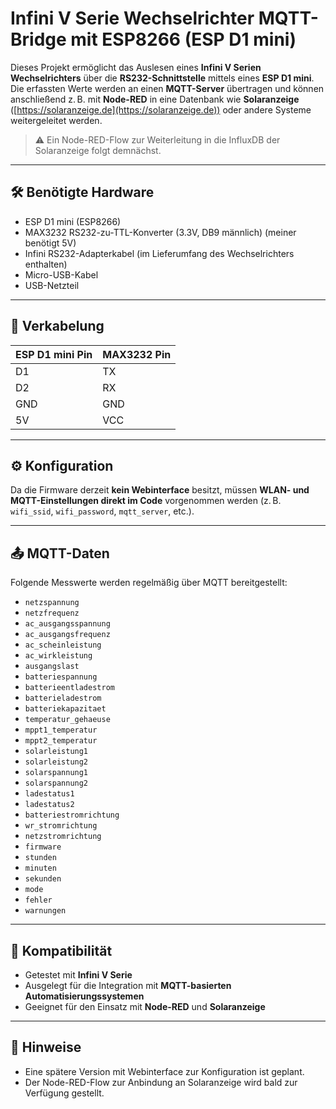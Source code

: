# Infini V Serie Wechselrichter MQTT-Bridge mit ESP8266 (ESP D1 mini)

Dieses Projekt ermöglicht das Auslesen eines **Infini V Serien Wechselrichters** über die **RS232-Schnittstelle** mittels eines **ESP D1 mini**. 
Die erfassten Werte werden an einen **MQTT-Server** übertragen und können anschließend z. B. mit **Node-RED** in eine Datenbank wie **Solaranzeige** ([https://solaranzeige.de](https://solaranzeige.de)) oder andere Systeme weitergeleitet werden.

> ⚠️ Ein Node-RED-Flow zur Weiterleitung in die InfluxDB der Solaranzeige folgt demnächst.

---

## 🛠️ Benötigte Hardware

- ESP D1 mini (ESP8266)
- MAX3232 RS232-zu-TTL-Konverter (3.3V, DB9 männlich)  (meiner benötigt 5V)
- Infini RS232-Adapterkabel (im Lieferumfang des Wechselrichters enthalten)
- Micro-USB-Kabel
- USB-Netzteil

---

## 🔌 Verkabelung

| ESP D1 mini Pin | MAX3232 Pin |
|------------------|--------------|
| D1               | TX           |
| D2               | RX           |
| GND              | GND          |
| 5V               | VCC          |

---

## ⚙️ Konfiguration

Da die Firmware derzeit **kein Webinterface** besitzt, müssen **WLAN- und MQTT-Einstellungen direkt im Code** vorgenommen werden (z. B. `wifi_ssid`, `wifi_password`, `mqtt_server`, etc.).

---

## 📤 MQTT-Daten

Folgende Messwerte werden regelmäßig über MQTT bereitgestellt:

- `netzspannung`  
- `netzfrequenz`  
- `ac_ausgangsspannung`  
- `ac_ausgangsfrequenz`  
- `ac_scheinleistung`  
- `ac_wirkleistung`  
- `ausgangslast`  
- `batteriespannung`  
- `batterieentladestrom`  
- `batterieladestrom`  
- `batteriekapazitaet`  
- `temperatur_gehaeuse`  
- `mppt1_temperatur`  
- `mppt2_temperatur`  
- `solarleistung1`  
- `solarleistung2`  
- `solarspannung1`  
- `solarspannung2`  
- `ladestatus1`  
- `ladestatus2`  
- `batteriestromrichtung`  
- `wr_stromrichtung`  
- `netzstromrichtung`  
- `firmware`  
- `stunden`  
- `minuten`  
- `sekunden`  
- `mode`  
- `fehler`  
- `warnungen`  

---

## 🧩 Kompatibilität

- Getestet mit **Infini V Serie**
- Ausgelegt für die Integration mit **MQTT-basierten Automatisierungssystemen**
- Geeignet für den Einsatz mit **Node-RED** und **Solaranzeige**

---

## 📌 Hinweise

- Eine spätere Version mit Webinterface zur Konfiguration ist geplant.
- Der Node-RED-Flow zur Anbindung an Solaranzeige wird bald zur Verfügung gestellt.
